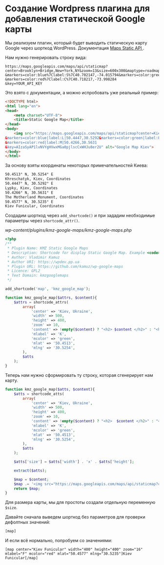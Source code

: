 # Создание Wordpress плагина для добавления статической Google карты

Мы реализуем плагин, который будет выводить статическую карту Google через шорткод WordPress. Документация [Maps Static API
](https://developers.google.com/maps/documentation/maps-static/).

Нам нужно генерировать строку вида:

```
https://maps.googleapis.com/maps/api/staticmap?center=Brooklyn+Bridge,New+York,NY&zoom=13&size=600x300&maptype=roadmap
&markers=color:blue%7Clabel:S%7C40.702147,-74.015794&markers=color:green%7Clabel:G%7C40.711614,-74.012318
&markers=color:red%7Clabel:C%7C40.718217,-73.998284
&key=YOUR_API_KEY
```

Это взято с документации, а можно испробовать уже реальный пример:

```html
<!DOCTYPE html>
<html lang="en">
<head>
    <meta charset="UTF-8">
    <title>Static Google Map</title>
</head>
<body>
    <img src="https://maps.googleapis.com/maps/api/staticmap?center=Kiev,Ukraine&zoom=10&size=600x400&maptype=roadmap
&markers=color:blue|label:L|50.4447,30.5292&markers=color:green|label:F|50.4577,30.5235
&markers=color:red|label:M|50.4266,30.5631
&key=AIzaSyAP1lvNVYgHVwxMGa0pjlscCxWHJu8er2U" alt="Google Map Kiev">
</body>
</html>
```

За основу взяты координаты некоторых примечательностей Киева:

```txt
50.4513° N, 30.5254° E
Khreschatyk, Kiev, Coordinates
50.4447° N, 30.5292° E
Lypky, Kiev, Coordinates
50.4266° N, 30.5631° E
The Motherland Monument, Coordinates 
50.4577° N, 30.5235° E
Kiev Funicular, Coordinates
```

Создадим шорткод через `add_shortcode()` и при зададим необходимые параметры через `shortcode_attr()`.

*wp-content/plugins/kmz-google-maps/kmz-google-maps.php*

```php
<?php
/**
 * Plugin Name: KMZ Static Google Maps
 * Description: Shortcode for display Static Google Map. Example <code>[map center="city, region, country" width="600" height="300" zoom="13" mlabel="" mcolor="" mlat="" mlng=""]Description of the map[/map]</code>
 * Author: Vladimir Kamuz
 * Author URI: https://wpdev.pp.ua
 * Plugin URL: https://github.com/kamuz/wp-google-maps
 * Licence: GPL2
 * Text Domain: kmzgooglemaps
 */

add_shortcode('map', 'kmz_google_map');

function kmz_google_map($attrs, $content){
    $attrs = shortcode_attrs(
        array(
            'center' => 'Kiev, Ukraine',
            'width' => 500,
            'height' => 400,
            'zoom' => 10,
            'content' => !empty($content) ? "<h2> $content </h2>" : "<h2>Google Map</h2>",
            'mlabel' => 'K',
            'mcolor' => 'green',
            'mlat' => '50.4513',
            'mlng' => '30.5254',
        ),
        $atts
    );
}
```

Теперь нам нужно сформировать ту строку, которая сгенерирует нам карту.

```php
function kmz_google_map($atts, $content){
    $atts = shortcode_atts(
        array(
            'center' => 'Kiev, Ukraine',
            'width' => 500,
            'height' => 400,
            'zoom' => 10,
            'content' => !empty($content) ? "<h2>  $content </h2>" : "<h2>Google Map</h2>",
            'mlabel' => 'K',
            'mcolor' => 'green',
            'mlat' => '50.4513',
            'mlng' => '30.5254',
        ),
        $atts
    );

    $atts['size'] = $atts['width'] . 'x' . $atts['height'];

    extract($atts);

    $map = $content;
    $map .= '<img src="https://maps.googleapis.com/maps/api/staticmap?center=' . $center . '&zoom=' . $zoom . '&size=' . $size . '&markers=color:' . $mcolor . '|label:' . $mlabel . '|' . $mlat . ',' . $mlng . '&key=AIzaSyAP1lvNVYgHVwxMGa0pjlscCxWHJu8er2U" alt="' . $content . '">';
    return $map;
}
```

Для размера карты, мы для простоты создали отдельную переменную `$size`.

Давайте сначала выведем шорткод без параметров для проверки дефолтных значений:

```txt
[map]
```

И если всё нормально, попробуем со значениями:

```
[map center="Kiev Funicular" width="400" height="400" zoom="16" mlabel="F" mcolor="red" mlat="50.4577" mlng="30.5235"]Kiev Funicular[/map]
```
